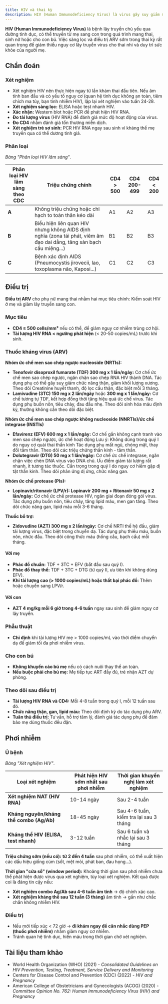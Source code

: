 ```yaml
---
title: HIV và thai kỳ
description: HIV (Human Immunodeficiency Virus) là virus gây suy giảm miễn dịch, có thể lây truyền từ mẹ sang con qua nhau thai, khi sinh hoặc cho con bú.
---
```


**HIV (Human Immunodeficiency Virus)** là bệnh lây truyền chủ yếu qua đường tình dục, có thể truyền từ mẹ sang con trong quá trình mang thai, sinh nở hoặc cho con bú. Việc sàng lọc và điều trị ARV sớm trong thai kỳ rất quan trọng để giảm thiểu nguy cơ lây truyền virus cho thai nhi và duy trì sức khỏe của người mẹ.

## Chẩn đoán

### Xét nghiệm

- Xét nghiệm HIV nên thực hiện ngay từ lần khám thai đầu tiên. Nếu âm tính ban đầu và có yếu tố nguy cơ (quan hệ tình dục không an toàn, tiêm chích ma túy, bạn tình nhiễm HIV), lặp lại xét nghiệm vào tuần 24-28.
- **Xét nghiệm sàng lọc:** ELISA hoặc test nhanh HIV.
- **Xác nhận:** Western blot hoặc PCR để phát hiện HIV RNA.
- **Đo tải lượng virus** (HIV RNA) để đánh giá mức độ hoạt động của virus.
- **Đo CD4** nhằm đánh giá tổn thương miễn dịch.
- **Xét nghiệm trẻ sơ sinh:** PCR HIV RNA ngay sau sinh vì kháng thể mẹ truyền qua có thể dương tính giả.

### Phân loại

_Bảng "Phân loại HIV lâm sàng"_.

| Phân loại HIV lâm sàng theo CDC | Triệu chứng chính                                                                                                     | CD4 > 500 | CD4 200-499 | CD4 < 200 |
| ------------------------------- | --------------------------------------------------------------------------------------------------------------------- | --------- | ----------- | --------- |
| **A**                           | Không triệu chứng hoặc chỉ hạch to toàn thân kéo dài                                                                  | A1        | A2          | A3        |
| **B**                           | Biểu hiện liên quan HIV nhưng không AIDS định nghĩa (zona tái phát, viêm âm đạo dai dẳng, tăng sản bạch cầu miệng...) | B1        | B2          | B3        |
| **C**                           | Bệnh xác định AIDS (Pneumocystis jirovecii, lao, toxoplasma não, Kaposi...)                                           | C1        | C2          | C3        |

## Điều trị

**Điều trị ARV** cho phụ nữ mang thai nhằm hai mục tiêu chính: Kiểm soát HIV ở mẹ và giảm lây truyền sang con.

### Mục tiêu

- **CD4 ≥ 500 cells/mm³** nếu có thể, để giảm nguy cơ nhiễm trùng cơ hội.
- **Tải lượng HIV RNA < ngưỡng phát hiện** (< 20-50 copies/mL) trước khi sinh.

### Thuốc kháng virus (ARV)

**Nhóm ức chế men sao chép ngược nucleoside (NRTIs):**

- **Tenofovir disoproxil fumarate (TDF) 300 mg x 1 lần/ngày:** Cơ chế ức chế men sao chép ngược, ngăn chặn sao chép RNA HIV thành DNA. Tác dụng phụ có thể gây suy giảm chức năng thận, giảm khối lượng xương. Theo dõi Creatinine huyết thanh, độ lọc cầu thận, đặc biệt mỗi 3 tháng.
- **Lamivudine (3TC) 150 mg x 2 lần/ngày** hoặc **300 mg x 1 lần/ngày:** Cơ chế tương tự TDF, kết hợp đồng thời tăng hiệu quả ức chế virus. Tác dụng phụ buồn nôn, tiêu chảy, đau đầu nhẹ. Theo dõi sinh hóa máu định kỳ, thường không cần theo dõi đặc biệt.

**Nhóm ức chế men sao chép ngược không nucleoside (NNRTIs)/ức chế integrase (INSTIs)**

- **Efavirenz (EFV) 600 mg x 1 lần/ngày:** Cơ chế gắn không cạnh tranh vào men sao chép ngược, ức chế hoạt động Lưu ý: Không dùng trong quý I do nguy cơ quái thai thần kinh Tác dụng phụ mất ngủ, chóng mặt, thay đổi tâm thần. Theo dõi các triệu chứng thần kinh - tâm thần.
- **Dolutegravir (DTG) 50 mg x 1 lần/ngày:** Cơ chế ức chế integrase, ngăn chặn việc chèn DNA virus vào DNA chủ. Ưu điểm giảm tải lượng rất nhanh, ít tương tác thuốc. Cẩn trọng trong quý I do nguy cơ hiếm gặp dị tật thần kinh. Theo dõi phản ứng dị ứng, chức năng gan.

**Nhóm ức chế protease (PIs):**

- **Lopinavir/ritonavir (LPV/r): Lopinavir 200 mg + Ritonavir 50 mg x 2 lần/ngày:** Cơ chế ức chế protease HIV, ngăn giai đoạn đóng gói virus. Tác dụng phụ buồn nôn, tiêu chảy, tăng lipid máu, men gan tăng. Theo dõi chức năng gan, lipid máu mỗi 3-6 tháng.

**Thuốc bổ trợ:**

- **Zidovudine (AZT) 300 mg x 2 lần/ngày:** Cơ chế NRTI thế hệ đầu, giảm tải lượng virus, đặc biệt trong chuyển dạ. Tác dụng phụ thiếu máu, buồn nôn, nhức đầu. Theo dõi công thức máu (hồng cầu, bạch cầu) mỗi tháng.

#### Với mẹ

- **Phác đồ chuẩn:** TDF + 3TC + EFV (bắt đầu sau quý I).
- **Phác đồ thay thế:** TDF + 3TC + DTG (từ quý II, ưu tiên khi không dùng EFV).
- **Khi tải lượng cao (> 1000 copies/mL) hoặc thất bại phác đồ:** Thêm hoặc chuyển sang LPV/r.

#### Với con

- **AZT 4 mg/kg mỗi 6 giờ trong 4-6 tuần** ngay sau sinh để giảm nguy cơ lây truyền.

### Phẫu thuật

- **Chỉ định** khi tải lượng HIV mẹ > 1000 copies/mL vào thời điểm chuyển dạ để giảm tối đa phơi nhiễm virus.

### Cho con bú

- **Không khuyến cáo bú mẹ** nếu có cách nuôi thay thế an toàn.
- **Nếu buộc phải cho bú mẹ:** Mẹ tiếp tục ART đầy đủ, trẻ nhận AZT dự phòng.

### Theo dõi sau điều trị

- **Tải lượng HIV RNA và CD4:** Mỗi 4-8 tuần trong quý I, mỗi 12 tuần sau đó.
- **Chức năng thận, gan, lipid máu:** Theo dõi định kỳ do tác dụng phụ ARV.
- **Tuân thủ điều trị:** Tư vấn, hỗ trợ tâm lý, đánh giá tác dụng phụ để đảm bảo mẹ dùng thuốc đều đặn.

## Phơi nhiễm

### Ủ bệnh

_Bảng "Xét nghiệm HIV"_.

| Loại xét nghiệm                          | Phát hiện HIV sớm nhất sau phơi nhiễm | Thời gian khuyến nghị làm xét nghiệm   |
| ---------------------------------------- | ------------------------------------- | -------------------------------------- |
| **Xét nghiệm NAT (HIV RNA)**             | 10-14 ngày                            | Sau 2-4 tuần                           |
| **Kháng nguyên/kháng thể combo (Ag/Ab)** | 18-45 ngày                            | Sau 4-6 tuần, kiểm tra lại sau 3 tháng |
| **Kháng thể HIV (ELISA, test nhanh)**    | 3-12 tuần                             | Sau 6 tuần và nhắc lại sau 3 tháng     |

**Triệu chứng sớm (nếu có):** **từ 2 đến 4 tuần** sau phơi nhiễm, có thể xuất hiện các dấu hiệu giống cúm (sốt, mệt mỏi, phát ban, đau họng...).

**Thời gian "cửa sổ" (window period):** Khoảng thời gian sau phơi nhiễm chưa thể phát hiện được virus qua xét nghiệm, tùy loại xét nghiệm. Kết quả được coi là đáng tin cậy nếu:

- **Xét nghiệm combo Ag/Ab sau 4-6 tuần âm tính** → độ chính xác cao.
- **Xét nghiệm kháng thể sau 12 tuần (3 tháng)** âm tính → gần như chắc chắn không nhiễm HIV.

### Điều trị

- Nếu mới tiếp xúc < 72 giờ → **đi khám ngay để cân nhắc dùng PEP (thuốc phơi nhiễm)** nhằm giảm nguy cơ nhiễm.
- Tránh quan hệ tình dục, hiến máu trong thời gian chờ xét nghiệm.

## Tài liệu tham khảo

- World Health Organization (WHO) (2021) - _Consolidated Guidelines on HIV Prevention, Testing, Treatment, Service Delivery and Monitoring_
- Centers for Disease Control and Prevention (CDC) (2022) - _HIV and Pregnancy_
- American College of Obstetricians and Gynecologists (ACOG) (2020) - _Committee Opinion No. 762: Human Immunodeficiency Virus (HIV) and Pregnancy_
